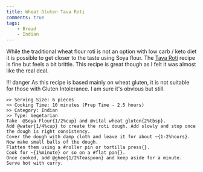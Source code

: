 ```yaml
---
title: Wheat Gluten Tava Roti
comments: true
tags:
    - Bread
    - Indian
---
```


While the traditional wheat flour roti is not an option with low carb / keto diet it is possible to get closer to the taste using Soya flour. The [Tava Roti](recipe_1_tava_roti.md) recipe is fine but feels a bit brittle. This recipe is great though as I felt it was almost like the real deal.

!!! danger
    As this recipe is based mainly on wheat gluten, it is not suitable for those with Gluten Intolerance. I am sure it's obvious but still.

```cooklang
>> Serving Size: 6 pieces
>> Cooking Time: 10 minutes (Prep Time - 2.5 hours)
>> Category: Indian
>> Type: Vegetarian
Take  @Soya Flour{1/2%cup} and @vital wheat gluten{2%tbsp}. 
Add @water{1/4%cup} to create the roti dough. Add slowly and stop once the dough is right consistency.
Cover the dough with damp cloth and leave it for about ~{1-2%hours}. 
Now make small balls of the dough.
Flatten them using a #roller pin or tortilla press{}.
Cook for ~{1%minute} or so on a #flat pan{}. 
Once cooked, add @ghee{1/2%Teaspoon} and keep aside for a minute.
Serve hot with curry.
```
